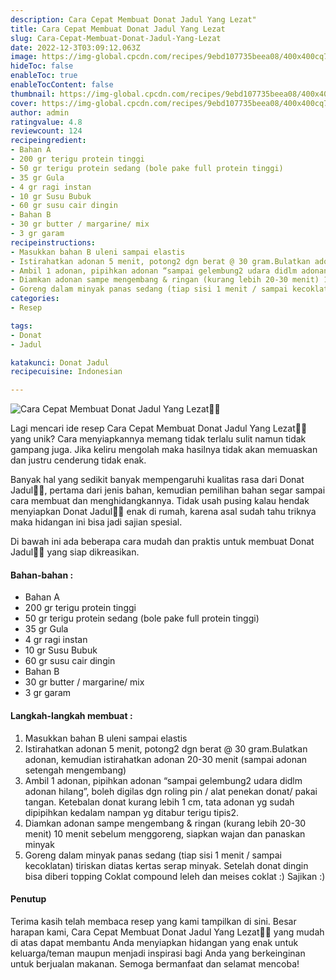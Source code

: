```yaml
---
description: Cara Cepat Membuat Donat Jadul Yang Lezat"
title: Cara Cepat Membuat Donat Jadul Yang Lezat
slug: Cara-Cepat-Membuat-Donat-Jadul-Yang-Lezat
date: 2022-12-3T03:09:12.063Z
image: https://img-global.cpcdn.com/recipes/9ebd107735beea08/400x400cq70/photo.jpg
hideToc: false
enableToc: true
enableTocContent: false
thumbnail: https://img-global.cpcdn.com/recipes/9ebd107735beea08/400x400cq70/photo.jpg
cover: https://img-global.cpcdn.com/recipes/9ebd107735beea08/400x400cq70/photo.jpg
author: admin
ratingvalue: 4.8
reviewcount: 124
recipeingredient:
- Bahan A
- 200 gr terigu protein tinggi
- 50 gr terigu protein sedang (bole pake full protein tinggi)
- 35 gr Gula
- 4 gr ragi instan
- 10 gr Susu Bubuk
- 60 gr susu cair dingin
- Bahan B
- 30 gr butter / margarine/ mix
- 3 gr garam
recipeinstructions:
- Masukkan bahan B uleni sampai elastis
- Istirahatkan adonan 5 menit, potong2 dgn berat @ 30 gram.Bulatkan adonan, kemudian istirahatkan adonan 20-30 menit (sampai adonan setengah mengembang)
- Ambil 1 adonan, pipihkan adonan “sampai gelembung2 udara didlm adonan hilang”, boleh digilas dgn roling pin / alat penekan donat/ pakai tangan. Ketebalan donat kurang lebih 1 cm, tata adonan yg sudah dipipihkan kedalam nampan yg ditabur terigu tipis2.
- Diamkan adonan sampe mengembang & ringan (kurang lebih 20-30 menit) 10 menit sebelum menggoreng, siapkan wajan dan panaskan minyak
- Goreng dalam minyak panas sedang (tiap sisi 1 menit / sampai kecoklatan) tiriskan diatas kertas serap minyak. Setelah donat dingin bisa diberi topping Coklat compound leleh dan meises coklat :) Sajikan :)
categories:
- Resep

tags:
- Donat
- Jadul

katakunci: Donat Jadul
recipecuisine: Indonesian

---
```


![Cara Cepat Membuat Donat Jadul Yang Lezat👩‍🍳](https://img-global.cpcdn.com/recipes/9ebd107735beea08/400x400cq70/photo.jpg)

Lagi mencari ide resep Cara Cepat Membuat Donat Jadul Yang Lezat👩‍🍳 yang unik? Cara menyiapkannya memang tidak terlalu sulit namun tidak gampang juga. Jika keliru mengolah maka hasilnya tidak akan memuaskan dan justru cenderung tidak enak.

Banyak hal yang sedikit banyak mempengaruhi kualitas rasa dari Donat Jadul👩‍🍳, pertama dari jenis bahan, kemudian pemilihan bahan segar sampai cara membuat dan menghidangkannya. Tidak usah pusing kalau hendak menyiapkan Donat Jadul👩‍🍳 enak di rumah, karena asal sudah tahu triknya maka hidangan ini bisa jadi sajian spesial.

Di bawah ini ada beberapa cara mudah dan praktis untuk membuat Donat Jadul👩‍🍳 yang siap dikreasikan.

<!--inarticleads1-->

#### Bahan-bahan :

- Bahan A
- 200 gr terigu protein tinggi
- 50 gr terigu protein sedang (bole pake full protein tinggi)
- 35 gr Gula
- 4 gr ragi instan
- 10 gr Susu Bubuk
- 60 gr susu cair dingin
- Bahan B
- 30 gr butter / margarine/ mix
- 3 gr garam

<!--inarticleads2-->

#### Langkah-langkah membuat :

1. Masukkan bahan B uleni sampai elastis
1. Istirahatkan adonan 5 menit, potong2 dgn berat @ 30 gram.Bulatkan adonan, kemudian istirahatkan adonan 20-30 menit (sampai adonan setengah mengembang)
1. Ambil 1 adonan, pipihkan adonan “sampai gelembung2 udara didlm adonan hilang”, boleh digilas dgn roling pin / alat penekan donat/ pakai tangan. Ketebalan donat kurang lebih 1 cm, tata adonan yg sudah dipipihkan kedalam nampan yg ditabur terigu tipis2.
1. Diamkan adonan sampe mengembang & ringan (kurang lebih 20-30 menit) 10 menit sebelum menggoreng, siapkan wajan dan panaskan minyak
1. Goreng dalam minyak panas sedang (tiap sisi 1 menit / sampai kecoklatan) tiriskan diatas kertas serap minyak. Setelah donat dingin bisa diberi topping Coklat compound leleh dan meises coklat :) Sajikan :)

#### Penutup

Terima kasih telah membaca resep yang kami tampilkan di sini. Besar harapan kami, Cara Cepat Membuat Donat Jadul Yang Lezat👩‍🍳 yang mudah di atas dapat membantu Anda menyiapkan hidangan yang enak untuk keluarga/teman maupun menjadi inspirasi bagi Anda yang berkeinginan untuk berjualan makanan. Semoga bermanfaat dan selamat mencoba!